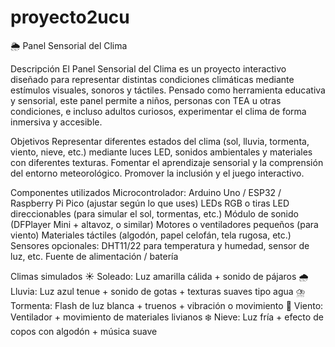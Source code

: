 # proyecto2ucu
🌦️ Panel Sensorial del Clima

Descripción
El Panel Sensorial del Clima es un proyecto interactivo diseñado para representar distintas condiciones climáticas mediante estímulos visuales, sonoros y táctiles. Pensado como herramienta educativa y sensorial, este panel permite a niños, personas con TEA u otras condiciones, e incluso adultos curiosos, experimentar el clima de forma inmersiva y accesible.

Objetivos
Representar diferentes estados del clima (sol, lluvia, tormenta, viento, nieve, etc.) mediante luces LED, sonidos ambientales y materiales con diferentes texturas.
Fomentar el aprendizaje sensorial y la comprensión del entorno meteorológico.
Promover la inclusión y el juego interactivo.

Componentes utilizados
Microcontrolador: Arduino Uno / ESP32 / Raspberry Pi Pico (ajustar según lo que uses)
LEDs RGB o tiras LED direccionables (para simular el sol, tormentas, etc.)
Módulo de sonido (DFPlayer Mini + altavoz, o similar)
Motores o ventiladores pequeños (para viento)
Materiales táctiles (algodón, papel celofán, tela rugosa, etc.)
Sensores opcionales: DHT11/22 para temperatura y humedad, sensor de luz, etc.
Fuente de alimentación / batería

Climas simulados
☀️ Soleado: Luz amarilla cálida + sonido de pájaros
🌧️ Lluvia: Luz azul tenue + sonido de gotas + texturas suaves tipo agua
⛈️ Tormenta: Flash de luz blanca + truenos + vibración o movimiento
💨 Viento: Ventilador + movimiento de materiales livianos
❄️ Nieve: Luz fría + efecto de copos con algodón + música suave
